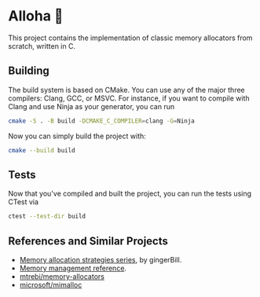 # Alloha 🌺

This project contains the implementation of classic memory allocators from scratch, written in C.

## Building

The build system is based on CMake. You can use any of the major three compilers: Clang, GCC,
or MSVC. For instance, if you want to compile with Clang and use Ninja as your generator, you can
run

```bash
cmake -S . -B build -DCMAKE_C_COMPILER=clang -G=Ninja
```

Now you can simply build the project with:

```bash
cmake --build build
```

## Tests

Now that you've compiled and built the project, you can run the tests using CTest via

```bash
ctest --test-dir build
```

## References and Similar Projects

- [Memory allocation strategies series](https://www.gingerbill.org/series/memory-allocation-strategies/), by gingerBill.
- [Memory management reference](https://www.memorymanagement.org/index.html).
- [mtrebi/memory-allocators](https://github.com/mtrebi/memory-allocators)
- [microsoft/mimalloc](https://github.com/microsoft/mimalloc)
